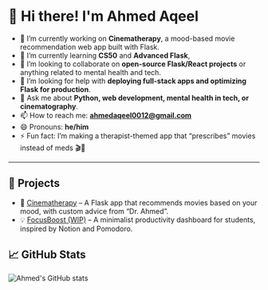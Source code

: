 # 👋 Hi there! I'm Ahmed Aqeel

- 🔭 I’m currently working on **Cinematherapy**, a mood-based movie recommendation web app built with Flask.
- 🌱 I’m currently learning **CS50** and  **Advanced Flask**, 
- 👯 I’m looking to collaborate on **open-source Flask/React projects** or anything related to mental health and tech.
- 🤔 I’m looking for help with **deploying full-stack apps and optimizing Flask for production**.
- 💬 Ask me about **Python, web development, mental health in tech, or cinematography**.
- 📫 How to reach me: **ahmedaqeel0012@gmail.com**
- 😄 Pronouns: **he/him**
- ⚡ Fun fact: I’m making a therapist-themed app that “prescribes” movies instead of meds 🎬🧠

---

## 🚀 Projects
- 🎥 [Cinematherapy](https://github.com/your-username/cinematherapy) – A Flask app that recommends movies based on your mood, with custom advice from “Dr. Ahmed”.
- 💡 [FocusBoost (WIP)](https://github.com/your-username/focusboost) – A minimalist productivity dashboard for students, inspired by Notion and Pomodoro.

## 📈 GitHub Stats
![Ahmed's GitHub stats](https://github-readme-stats.vercel.app/api?username=ahmedaqeel&show_icons=true&theme=radical)
